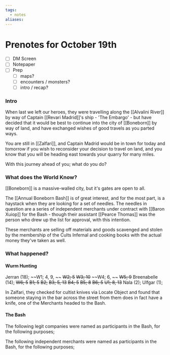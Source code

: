 ```yaml
---
tags:
  - notes
aliases:
---
```


# Prenotes for October 19th
- [ ] DM Screen
- [ ] Notepaper
- [ ] Prep
	- [ ] maps?
	- [ ] encounters / monsters?
	- [ ] intro / recap?

### Intro

When last we left our heroes, they were travelling along the [[Alvalini River]] by way of Captain [[Revari Madrid]]'s ship - 'The Embargo' - but have decided that it would be best to continue into the city of [[Boneborn]] by way of land, and have exchanged wishes of good travels as you parted ways.

You are still in [[Zalfari]], and Captain Madrid would be in town for today and tomorrow if you wish to reconsider your decision to travel on land, and you know that you will be heading east towards your quarry for many miles.

With this journey ahead of you; what do you do?

### What does the World Know?

[[Boneborn]] is a massive-walled city, but it's gates are open to all.

The [[Annual Boneborn Bash]] is of great interest, and for the most part, is a haystack when they are looking for a set of needles. The needles in question are a series of independent merchants under contract with [[Baron Xuiop]] for the Bash - though their assistant [[Pearce Thomas]] was the person who drew up the list for approval, with this intention. 

These merchants are selling off materials and goods scavenged and stolen by the membership of the Cults Infernal and cooking books with the actual money they've taken as well. 

### What happened?
#### Wurm Hunting

Jerran (18);
~~W1; 4, 9, ~~
~~W2; 5~~
~~W3; 10~~
~~W4; 6, ~~
~~W5; 9~~
Breenabelle (14);
~~W6; 5~~
~~B1; 5~~
~~B2;~~
~~B3; 5, 13~~
~~B4; 5~~
~~B5; 8~~
~~B6; 5~~
~~U1; 8, 13~~
Nala (2);
Ulfgar (1);

In Zalfari, they checked for cultist knives via Locate Object and found that someone staying in the bar across the street from them does in fact have a knife, one of the Merchants headed to the Bash.

#### The Bash
The following legit companies were named as participants in the Bash, for the following purposes;

The following independent merchants were named as participants in the Bash, for the following purposes;